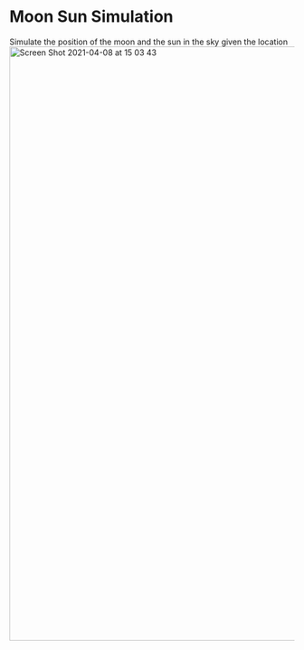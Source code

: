 # Moon Sun Simulation
Simulate the position of the moon and the sun in the sky given the location
<img width="1050" alt="Screen Shot 2021-04-08 at 15 03 43" src="https://user-images.githubusercontent.com/77321721/113990516-bb8e5a00-987b-11eb-854a-e9744148f1ef.png">
